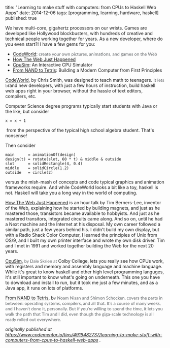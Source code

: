 title: "Learning to make stuff with computers: from CPUs to Haskell Web Apps"
date: 2014-12-06
tags: [programming, learning, hardware, haskell]
published: true

<p>We have multi-core, gigahertz processors on our wrists. Games are developed like Hollywood blockbusters, with hundreds of creative and technical people working together for years. As a new developer, where do you even start?! I have a few gems for you:</p><ul><li><a href="https://code.world/">CodeWorld</a>:&nbsp;<span style="color:rgb(95, 99, 102); font-family:lato,sans-serif">create your own pictures, animations, and games on the Web</span></li><li><a href="https://thedolectures.com/blogs/talks/sir-tim-berners-lee-how-the-world-wide-web-just-happened">How The Web Just Happened</a></li><li><a href="http://www.cs.colby.edu/djskrien/CPUSim/">CpuSim</a>:&nbsp;An Interactive CPU Simulator</li><li><a href="http://www.nand2tetris.org/">From NAND to Tetris</a>: Building a Modern Computer from First Principles</li></ul><p><a href="https://code.world/">CodeWorld</a>, by Chris Smith,&nbsp;was designed to teach math to teenagers. <span style="color:rgb(95, 99, 102); font-family:lato,sans-serif">It lets b</span>rand new developers, with just a few hours of instruction,&nbsp;build haskell web apps right in your browser, without the hassle of text editors, compilers, etc.</p><p>Computer Science degree programs typically start students with Java or the like, but consider</p><pre><code class="language-java">x = x + 1</code></pre><p>&nbsp;from the perspective of the typical high school algebra student. That&#39;s nonsense!</p><p>Then consider</p><pre><code>main      = animationOf(design)
design(t) = rotate(slot, 60 * t) &amp; middle &amp; outside
slot      = solidRectangle(4, 0.4)
middle    = solidCircle(1.2)
outside   = circle(2)</code></pre><p>versus the mish-mash of concepts and code typical graphics and animation frameworks&nbsp;require. And while CodeWorld looks a bit like a toy, haskell is not. Haskell will take you a long way in the world of computing.</p><p><a href="https://thedolectures.com/blogs/talks/sir-tim-berners-lee-how-the-world-wide-web-just-happened">How The Web Just Happened</a>&nbsp;is an hour talk by&nbsp;Tim Berners-Lee, inventor of the Web, explaining how he started by building magnets, and just as he mastered those, transistors became available to hobbyists. And just as he mastered transitors, integrated circuits came along. And so on, until he had a Next machine and the Internet at his disposal. My own career followed a similar path, just a few years behind his. I didn&#39;t build my own display, but with a Radio Shack Color Computer, I learned the principles of Unix from OS/9, and I built my own printer interface and wrote my own disk driver. Tim and I met in 1991 and worked together building the Web for the next&nbsp;20 years.</p><p><a href="http://www.cs.colby.edu/djskrien/CPUSim/">CpuSim</a>, <span style="color:rgb(95, 99, 102); font-family:lato,sans-serif">by Dale Skrien at&nbsp;</span>Colby College, lets you really see how CPUs work, with registers and memory and assembly language and machine language. While it&#39;s great to know haskell and other high level programming languges, it&#39;s still important to know what&#39;s going on underneath. This one you have to download and install to run, but it took me just a few minutes, and as a Java app, it runs on lots of platforms.</p><p><a href="http://www.nand2tetris.org/">From NAND to Tetris</a>, b<span style="color:rgb(95, 99, 102); font-family:lato,sans-serif">y Noam Nisan and Shimon Schocken, covers the parts in between: operating systems, compilers, and all that. It&#39;s a course of many weeks, and I haven&#39;t done it, personally. But if you&#39;re willing to spend the time, it lets you walk the path that Tim and I did, even though the giga-scale technology is all ready rolled out everywhere.</span></p>

_originally published at https://www.codementor.io/tips/4919482737/learning-to-make-stuff-with-computers-from-cpus-to-haskell-web-apps ._
